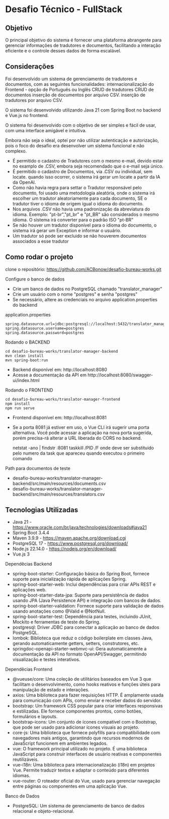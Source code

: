 # Desafio Técnico - FullStack
## Objetivo
O principal objetivo do sistema é fornecer uma plataforma abrangente para gerenciar informações de tradutores e documentos, facilitando a interação eficiente e o controle desses dados de forma escalável.

## Considerações
Foi desenvolvido um sistema de gerenciamento de tradutores e documentos, com as seguintes funcionalidades:
internacionalização do Frontend - opção de Português ou Inglês
CRUD de tradutores
CRUD de documentos
inserção de documentos por arquivo CSV.
inserção de tradutores por arquivo CSV.

O sistema foi desenvolvido utilizando Java 21 com Spring Boot no backend e Vue.js no frontend.

O sistema foi desenvolvido com o objetivo de ser simples e fácil de usar, com uma interface amigável e intuitiva.

Embora não seja o ideal, optei por não utilizar autenticação e autorização, pois o foco do desafio era desenvolver um sistema funcional e não complexo.

- É permitido o cadastro de Tradutores com o mesmo e-mail, devido estar no examplo de .CSV, embora seja recomendado que o e-mail seja único.
- É permitido o cadastro de Documentos, via .CSV ou individual, sem locate. quando isso ocorrer, o sistema irá gerar 
  um locate a partir da IA da OpenAI.
- Como não havia regra para settar o Tradutor responsável pelo documento, foi usado uma metodologia aleatória, onde o sistema irá 
  escolher um tradutor aleatoriamente para cada documento, SE o tradutor tiver o idioma de origem igual o idioma do 
  documento.
- Nos arquivos .CSV não havia uma padronização da abreviatura do idioma. 
  Exemplo: "pt-br","pt_br" e "pt_BR" são considerados o mesmo idioma. O sistema irá converter para o padrão ISO 
  "pt-BR"
- Se não houver um tradutor disponível para o idioma do documento, o sistema irá gerar um Exception e informar o 
  usuário.
- Um tradutor só pode ser excluido se não houverem documentos associados a esse tradutor

## Como rodar o projeto
clone o repositório: https://github.com/ACBonow/desafio-bureau-works.git

Configure o banco de dados

- Crie um banco de dados no PostgreSQL chamado "translator_manager"
- Crie um usuário com o nome "postgres" e senha "postgres"
- Se necessário, altere as credenciais no arquivo application.properties do backend

application.properties
   
    spring.datasource.url=jdbc:postgresql://localhost:5432/translator_manager
    spring.datasource.username=postgres
    spring.datasource.password=postgres

Rodando o BACKEND

    cd desafio-bureau-works/translator-manager-backend
    mvn clean install
    mvn spring-boot:run

- Backend disponível em: http://localhost:8080
- Acesse a documentação da API em http://localhost:8080/swagger-ui/index.html

Rodando o FRONTEND

    cd desafio-bureau-works/translator-manager-frontend
    npm install
    npm run serve

- Frontend disponível em: http://localhost:8081
- Se a porta 8081 já estiver em uso, o Vue CLI irá sugerir uma porta alternativa. Você pode acessar a aplicação na 
  nova porta sugerida, porém precisa-rá alterar a URL liberada do CORS no backend.

    netstat -ano | findstr :8081
    taskkill /PID <PID> /F
    onde <PID> deve ser substituido pelo numero da task que apareceu quando executou o primeiro comando

Path para documentos de teste
- desafio-bureau-works/translator-manager-backend/src/main/resources/documents.csv
- desafio-bureau-works/translator-manager-backend/src/main/resources/translators.csv


## Tecnologias Utilizadas
- Java 21 - https://www.oracle.com/br/java/technologies/downloads#java21
- Spring Boot 3.4.4 
- Maven 3.9.9 - https://maven.apache.org/download.cgi
- PostgreSQL 17 - https://www.postgresql.org/download/
- Node.js 22.14.0 - https://nodejs.org/en/download/
- Vue.js 3 

Dependêcias Backend
- spring-boot-starter: Configuração básica do Spring Boot, fornece suporte para inicialização rápida de aplicações Spring.
- spring-boot-starter-web: Inclui dependências para criar APIs REST e aplicações web.
- spring-boot-starter-data-jpa: Suporte para persistência de dados usando JPA (Java Persistence API) e integração com   bancos de dados.
- spring-boot-starter-validation: Fornece suporte para validação de dados usando anotações como @Valid e @NotNull.
- spring-boot-starter-test: Dependência para testes, incluindo JUnit, Mockito e ferramentas de teste do Spring.
- postgresql: Driver JDBC para conectar a aplicação ao banco de dados PostgreSQL.
- lombok: Biblioteca que reduz o código boilerplate em classes Java, gerando automaticamente getters, setters, construtores, etc.
- springdoc-openapi-starter-webmvc-ui: Gera automaticamente a documentação da API no formato OpenAPI/Swagger, permitindo visualização e testes interativos.

Dependêcias Frontend
- @vueuse/core: Uma coleção de utilitários baseados em Vue 3 que facilitam o desenvolvimento, como hooks reativos e funções úteis para manipulação de estado e interações.
- axios: Uma biblioteca para fazer requisições HTTP. É amplamente usada para comunicação com APIs, como enviar e receber dados do servidor.
- bootstrap: Um framework CSS popular para criar interfaces responsivas e estilizadas. Ele fornece componentes prontos, como botões, formulários e layouts.
- bootstrap-icons: Um conjunto de ícones compatível com o Bootstrap, que pode ser usado para adicionar ícones visuais ao projeto.
- core-js: Uma biblioteca que fornece polyfills para compatibilidade com navegadores mais antigos, garantindo que recursos modernos de JavaScript funcionem em ambientes legados.
- vue: O framework principal utilizado no projeto. É uma biblioteca JavaScript para construir interfaces de usuário reativas e componentes reutilizáveis.
- vue-i18n: Uma biblioteca para internacionalização (i18n) em projetos Vue. Permite traduzir textos e adaptar o conteúdo para diferentes idiomas.
- vue-router: O roteador oficial do Vue, usado para gerenciar navegação entre páginas ou componentes em uma aplicação Vue.

Banco de Dados
- PostgreSQL: Um sistema de gerenciamento de banco de dados relacional e objeto-relacional.


     
